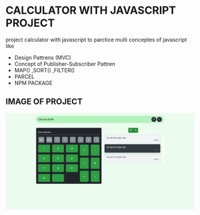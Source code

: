 # CALCULATOR WITH JAVASCRIPT PROJECT

project calculator with javascript to parctice multi conceptes of javascript like

- Design Pattrens (MVC)
- Concept of Publisher-Subscriber Pattren
- MAP() ,SORT() ,FILTER()
- PARCEL
- NPM PACKAGE

## IMAGE OF PROJECT

![Project Image](./src/assets/image.png)
